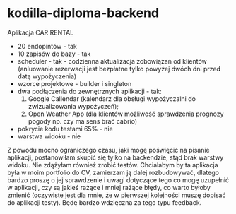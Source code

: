 # kodilla-diploma-backend

Aplikacja CAR RENTAL
- 20 endopintów - tak
- 10 zapisów do bazy - tak
- scheduler - tak - codzienna aktualizacja zobowiązań od klientów (anluowanie rezerwacji jest bezpłatne tylko 
                    powyżej dwóch dni przed datą wypożyczenia)
- wzorce projektowe - builder i singleton
- dwa podłączenia do zewnętrznych aplikacji - tak: 
  1. Google Callendar (kalendarz dla obsługi wypożyczalni do zwizualizowania wypożyczeń);
  2. Open Weather App (dla klientów możliwość sprawdzenia prognozy pogody np. czy ma sens brać cabrio)
- pokrycie kodu testami 65% - nie 
- warstwa widoku - nie

Z powodu mocno ograniczego czasu, jaki mogę poświęcić na pisanie aplikacji, postanowiłam skupić się tylko na backendzie, 
stąd brak warstwy widoku. Nie zdążyłam również zrobić testów.
Chciałabym by ta aplikacja była w moim portfolio do CV, zamierzam ją dalej rozbudowywać, dlatego bardzo proszę 
o jej sprawdzenie i uwagi dotyczące tego co mogę uzupełnić w aplikacji, czy są jakieś rażące i mniej rażące błędy, 
co warto byłoby zmienić (oczywiste jest dla mnie, że w pierwszej kolejności muszę dopisać do aplikacji testy).
Będę bardzo wdzięczna za tego typu feedback. 
